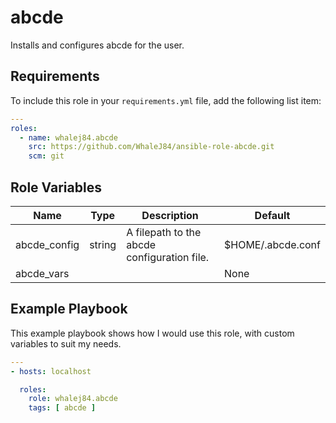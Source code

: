 abcde
=========

Installs and configures abcde for the user.

Requirements
------------

To include this role in your `requirements.yml` file, add the following list item:

```yaml
---
roles:
  - name: whalej84.abcde
    src: https://github.com/WhaleJ84/ansible-role-abcde.git
    scm: git
```

Role Variables
--------------

| Name | Type | Description | Default |
| ---- | ---- | ----------- | ------- |
| abcde\_config | string | A filepath to the abcde configuration file. | $HOME/.abcde.conf |
| abcde\_vars |  |  | None |

Example Playbook
----------------

This example playbook shows how I would use this role, with custom variables to suit my needs.

```yaml
---
- hosts: localhost

  roles:
    role: whalej84.abcde
    tags: [ abcde ]
```

